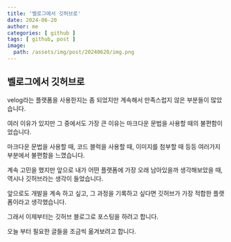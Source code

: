 ```yaml
---
title: '벨로그에서 깃허브로'
date: 2024-06-20
author: me
categories: [ github ]
tags: [ github, post ]
image:
  path: /assets/img/post/20240620/img.png
---
```


## 벨로그에서 깃허브로

velog라는 플랫폼을 사용한지는 좀 되었지만 계속해서 만족스럽지 않은 부분들이 많았습니다.

여러 이유가 있지만 그 중에서도 가장 큰 이유는 마크다운 문법을 사용할 때의 불편함이었습니다.

마크다운 문법을 사용할 때, 코드 블럭을 사용할 때, 이미지를 첨부할 때 등등 여러가지 부분에서 불편함을 느꼈습니다.

계속 고민을 했지만 앞으로 내가 어떤 플랫폼에 가장 오래 남아있을까 생각해보았을 때, 역시나 깃허브라는 생각이 들었습니다.

앞으로도 개발을 계속 하고 싶고, 그 과정을 기록하고 싶다면 깃허브가 가장 적합한 플랫폼이라고 생각했습니다.

그래서 이제부터는 깃허브 블로그로 포스팅을 하려고 합니다.

오늘 부터 필요한 글들을 조금씩 옮겨보려고 합니다.

